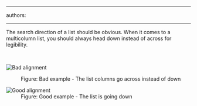 

---
authors:

---




<span class='intro'> <p>The search direction of a list should be obvious. When it comes to a multicolumn list, you should always head down instead of across for legibility.</p> </span>

​<dl class="badImage"><dt><img alt="Bad alignment" src="http&#58;//www.ssw.com.au/ssw/Standards/Rules/Images/bad-alphanum.jpg" /></dt>
<dd>Figure&#58; Bad example - The list columns go across instead of down</dd></dl>
<dl class="goodImage"><dt><img alt="Good alignment" src="http&#58;//www.ssw.com.au/ssw/Standards/Rules/Images/good-alphanum.jpg" /></dt>
<dd>Figure&#58; Good example - The list is going down</dd></dl>




